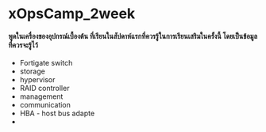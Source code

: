 # xOpsCamp_2week   
#### พูดในเครื่องของอุปกรณ์เบื้องต้น ที่เรียนในสัปดาห์แรกที่ควรรู้ในการเรียนเสริมในครั้งนี้ โดยเป็นข้อมูลที่ควรจะรู้ไว้ 
* Fortigate switch
* storage
* hypervisor
* RAID controller
* management
* communication
* HBA - host bus adapte
* 
